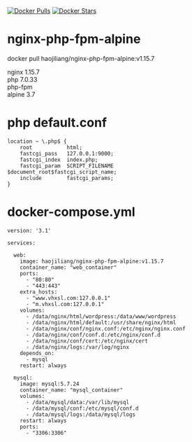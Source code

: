 [![Docker Pulls](https://img.shields.io/docker/pulls/haojiliang/nginx-php-fpm-alpine.svg)](https://hub.docker.com/r/haojiliang/nginx-php-fpm-alpine)
[![Docker Stars](https://img.shields.io/docker/stars/haojiliang/nginx-php-fpm-alpine.svg)](https://hub.docker.com/r/haojiliang/nginx-php-fpm-alpine)
  
# nginx-php-fpm-alpine  
docker pull haojiliang/nginx-php-fpm-alpine:v1.15.7  
  
nginx 1.15.7    
php 7.0.33  
php-fpm  
alpine 3.7  
  
# php default.conf
```
location ~ \.php$ {
    root           html;
    fastcgi_pass   127.0.0.1:9000;
    fastcgi_index  index.php;
    fastcgi_param  SCRIPT_FILENAME  $document_root$fastcgi_script_name;
    include        fastcgi_params;
}
```
  
# docker-compose.yml  
```
version: '3.1'

services:

  web:
    image: haojiliang/nginx-php-fpm-alpine:v1.15.7
    container_name: "web_container"
    ports:
      - "80:80"
      - "443:443"
    extra_hosts:
      - "www.vhxsl.com:127.0.0.1"
      - "m.vhxsl.com:127.0.0.1"
    volumes:
      - /data/nginx/html/wordpress:/data/www/wordpress
      - /data/nginx/html/default:/usr/share/nginx/html
      - /data/nginx/conf/nginx.conf:/etc/nginx/nginx.conf
      - /data/nginx/conf/conf.d:/etc/nginx/conf.d
      - /data/nginx/conf/cert:/etc/nginx/cert
      - /data/nginx/logs:/var/log/nginx
    depends_on:
      - mysql
    restart: always

  mysql:
    image: mysql:5.7.24
    container_name: "mysql_container"
    volumes:
      - /data/mysql/data:/var/lib/mysql
      - /data/mysql/conf:/etc/mysql/conf.d
      - /data/mysql/logs:/data/mysql/logs
    restart: always
    ports:
      - "3306:3306"
```